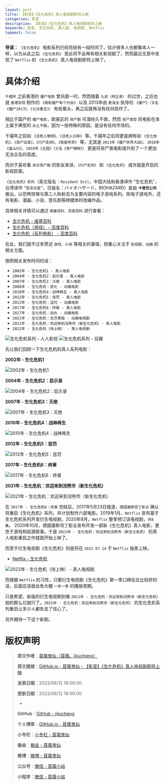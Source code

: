```yaml
---
layout: post
title: 【影音】《生化危机》真人电视剧即将上映
categories: 影音
description: 【影音】《生化危机》真人电视剧即将上映
keywords: 影音, 生化危机, 真人剧, 电视剧, Netflix
topmost: false
---
```


**导读：** 
`《生化危机》` 电影系列已经完结有一段时间了，估计很多人也都像本人一样，以为从此之后 `《生化危机》` 至此将不会再有相关影视剧了，然而最近无意中发现了 `Netflix` 的 `《生化危机》` 真人电视剧即将上映了。

# 具体介绍

`千禧年` 之前香港的 `僵尸电影` 曾风靡一时，然而随着 `九叔（林正英）` 的过世，之后也就 `香港亚视` 制作的 `《我和僵尸有个约会》` 以及 2013年由 `麦浚龙` 执导的 `《僵尸》（又名《僵尸2013》、《七日重生》）` 有些看头，再之后就再没有任何佳作了。

相比于国产的 `僵尸电影`，欧美区的 `丧尸剧` 可谓经久不衰，然而 `丧尸类型` 的电影在本土属于典型的 `水土不服`，因为一些特殊的原因，是没有任何市场的。

千禧年之前如 `《活死人黎明》、《活死人归来》` 等，千禧年之后则更是拥有如 `《生化危机》、《丧尸出笼》、《行尸走肉》、《我是传奇》` 等，尤其是 `2013年《僵尸世界大战》`、`2016年《釜山行》`、`2019年《王国》（又名《李尸朝鲜》）` 更是将丧尸类电影提升到了一个更加无法企及的高度。

而对于喜欢看 `末日丧尸剧` 的影友来讲，`《行尸走肉》` 和 `《生化危机》` 或许就是开启的影视启蒙。
 
`《生化危机》系列`（英文版名：`Resident Evil`，中国大陆和香港译作 “生化危机”，台湾译作 `“恶灵古堡”`，日版名：バイオハザード，BIOHAZARD）是由 **`卡普空公司`** 推出，以恐怖惊悚与第三人称射击为主要内容的电子游戏系列。除电子游戏外，还有电影、漫画、小说、音乐剧等跨媒体的改编作品。

具体相关详情可以通过 `维基百科、百度百科` 进行查看：
- [生化危机 - 维基百科](https://zh.wikipedia.org/zh-hans/%E7%94%9F%E5%8C%96%E5%8D%B1%E6%A9%9F%E7%B3%BB%E5%88%97)
- [生化危机（游戏） - 百度百科](https://baike.baidu.com/item/%E7%94%9F%E5%8C%96%E5%8D%B1%E6%9C%BA/21438#viewPageContent)
- [生化危机（系列电影） - 百度百科](https://baike.baidu.com/item/%E7%94%9F%E5%8C%96%E5%8D%B1%E6%9C%BA/5043882#viewPageContent)

在此，我们就不过多赘述 `游戏、小说` 等相关的事情，把重心关注于 `影视剧、动画` 的相关方面。

按照相关发布时间的话：

- `2002年 - 生化危机1 - 真人电影`
- `2004年 - 生化危机2：启示录 - 真人电影`
- `2007年 - 生化危机3：灭绝 - 真人电影`
- `2008年 - 生化危机：恶化 - 动画电影`
- `2010年 - 生化危机4：战神再生 - 真人电影`
- `2012年 - 生化危机5：惩罚 - 真人电影`
- `2012年 - 生化危机：诅咒 - 动画电影`
- `2017年 - 生化危机6：终章 - 真人电影`
- `2017年 - 生化危机：血仇 - 动画电影`
- `2021年 - 生化危机：无尽黑暗 - 动画电视剧`
- `2021年 - 生化危机：欢迎来到浣熊市（新生化危机）- 真人电影`
- `2022年 - 生化危机（待上映） - 真人电视剧`

![生化危机系列 - 人人影视](/images/Video%26Audio/2022-06-12-Resident-Evil-2022-01.png)
![生化危机系列 - 豆瓣](/images/Video%26Audio/2022-06-12-Resident-Evil-2022-02.png)

先让我们回顾一下生化危机的真人系列电影：

**2002年 - 生化危机1**

![2002年 - 生化危机1](/images/Video%26Audio/2022-06-12-Resident-Evil-2022-04.png)

**2004年 - 生化危机2：启示录**

![2004年 - 生化危机2：启示录](/images/Video%26Audio/2022-06-12-Resident-Evil-2022-05.png)

**2007年 - 生化危机3：灭绝**

![2007年 - 生化危机3：灭绝](/images/Video%26Audio/2022-06-12-Resident-Evil-2022-06.png)

**2010年 - 生化危机4：战神再生**

![2010年 - 生化危机4：战神再生](/images/Video%26Audio/2022-06-12-Resident-Evil-2022-07.png)

**2012年 - 生化危机5：惩罚**

![2012年 - 生化危机5：惩罚](/images/Video%26Audio/2022-06-12-Resident-Evil-2022-08.png)

**2017年 - 生化危机6：终章**

![2017年 - 生化危机6：终章](/images/Video%26Audio/2022-06-12-Resident-Evil-2022-09.png)

**2021年 - 生化危机：欢迎来到浣熊市（新生化危机）**

![2021年 - 生化危机：欢迎来到浣熊市（新生化危机）](/images/Video%26Audio/2022-06-12-Resident-Evil-2022-10.png)

在 `2017年 - 生化危机6：终章` 完结后，2017年5月23日报道，`德国康斯坦丁影业` 确认将重启《生化危机》系列，并计划制作六部电影。2019年1月，`Netflix` 宣布基于生化危机系列开发衍生电视剧，2020年8月，`Netflix` 整季预订该电视剧，`共8集`。 2020年10月，德国康斯坦丁影业宣布开发一部新《生化危机》真人电影，更忠于游戏和起源故事。于是 `2021年 - 生化危机：欢迎来到浣熊市（新生化危机）` 的真人电影重启之作就就开始上映了。

而至于衍生电视剧《生化危机》则是将在 `2022.07.14` 于 `Netflix` 独家上映。

- [Netflix - 生化危机](https://www.netflix.com/sg-zh/title/80996532)

![2022年 - 生化危机（待上映） - 真人电视剧](/images//Video%26Audio/2022-06-12-Resident-Evil-2022-03.png)

而根据 `Netflix` 的习性，只要衍生电视剧《生化危机》第一季口碑反应比较好的话，后面应该就会有大概 `一年一季` 的播放周期。

只是希望，新版的衍生电视剧别像 `2021年 - 生化危机：欢迎来到浣熊市（新生化危机）` 拍的那么烂就行了。`2021年 - 生化危机：欢迎来到浣熊市（新生化危机）` 的生化危机系列重启让多少人都失去了信心了。

另外期待一下这个新剧。

# 版权声明

> **原文作者**：[苜蓿鬼仙（苜蓿、jijiucheng）](https://jijiucheng.github.io/)
> 
> **原文链接**：[GitHub.io - 苜蓿鬼仙 - 【影音】《生化危机》真人电视剧即将上映](https://jijiucheng.github.io/2022/06/12/Resident-Evil-2022/)
> 
> **发表日期**：2022/06/12 18:00:00
> 
> **更新日期**：2022/06/12 18:00:00
> 
> -
> 
> **GitHub**：[GitHub - jijiucheng](https://github.com/jijiucheng)
> 
> **个人博客**：[GitHub.io - 苜蓿鬼仙](https://jijiucheng.github.io)
> 
> **小专栏**：[小专栏 - 苜蓿鬼仙](https://xiaozhuanlan.com/u/6667468960)
> 
> **掘金**：[掘金 - 苜蓿鬼仙](https://juejin.im/user/5a31e95c51882533d023137d)
> 
> **微博**：[微博 - 苜蓿鬼仙](https://weibo.com/u/1585459545)
> 
> **公众号**：[微信 - 苜蓿小站](#)
> 
> **小程序**：[微信 - 苜蓿小站](#)


